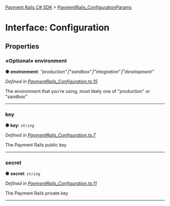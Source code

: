 [Payment Rails C# SDK](../README.md) > [PaymentRails_ConfigurationParams](../types/configurationparams.md)



# Interface: Configuration

## Properties
<a id="environment"></a>

### «Optional» environment

**●  environment**:  *"production"⎮"sandbox"⎮"integration"⎮"development"* 

*Defined in [PaymentRails_Configuration.ts:15](https://github.com/PaymentRails/paymentrails_dotnet/tree/master/paymentrails/PaymentRails_Configuration.cs#L15)*



The environment that you're using, most likely one of "production" or "sandbox"




___

<a id="key"></a>

###  key

**●  key**:  *`string`* 

*Defined in [PaymentRails_Configuration.ts:7](https://github.com/PaymentRails/paymentrails_dotnet/tree/master/paymentrails/PaymentRails_Configuration.cs#L7)*



The Payment Rails public key




___

<a id="secret"></a>

###  secret

**●  secret**:  *`string`* 

*Defined in [PaymentRails_Configuration.ts:11](https://github.com/PaymentRails/paymentrails_dotnet/tree/master/paymentrails/PaymentRails_Configuration.cs#L11)*



The Payment Rails private key




___


